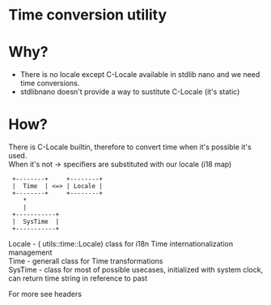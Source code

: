 Time conversion utility
=======================

# Why?

* There is no locale except C-Locale available in stdlib nano and we need time conversions.
* stdlibnano doesn't provide a way to sustitute C-Locale (it's static)

# How?

There is C-Locale builtin, therefore to convert time when it's possible it's used.  
When it's not -> specifiers are substituted with our locale (i18 map)  

```
 +--------+     +--------+
 |  Time  | <=> | Locale |
 +--------+     +--------+
    *
    |
 +-----------+
 |  SysTime  |
 +-----------+
 ```

Locale  - ( utils::time::Locale) class for i18n Time internationalization management  
Time    - generall class for Time transformations  
SysTime - class for most of possible usecases, initialized with system clock, can return time string in reference to past  


For more see headers

